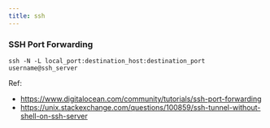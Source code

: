 ```yaml
---
title: ssh
---
```


### SSH Port Forwarding

```
ssh -N -L local_port:destination_host:destination_port username@ssh_server
```

Ref: 
- https://www.digitalocean.com/community/tutorials/ssh-port-forwarding
- https://unix.stackexchange.com/questions/100859/ssh-tunnel-without-shell-on-ssh-server